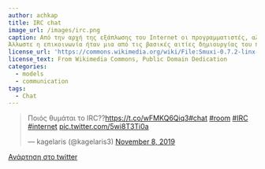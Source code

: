 ```yaml
---
author: achkap
title: IRC chat
image_url: /images/irc.png
caption: Από την αρχή της εξάπλωσης του Internet οι προγραμματιστές, αλλά και οι χρήστες έβλεπαν τον υπολογιστή ως ένα μέσο επικοινωνίας, καλύτερο από το τηλέφωνο και με περισσότερες δυνατότητες. 
Άλλωστε η επικοινωνία ήταν μια από τις βασικές αιτίες δημιουργίας του πρώτου είδους διαδικτύου (ARPANET). 
license_url: 'https://commons.wikimedia.org/wiki/File:Smuxi-0.7.2-linx-main-window.png'
license_text: From Wikimedia Commons, Public Domain Dedication
categories:
  - models
  - communication
tags:
  - Chat
---
```

<blockquote class="twitter-tweet"><p lang="el" dir="ltr">Ποιός θυμάται το IRC??<a href="https://t.co/wFMKQ6Qiq3">https://t.co/wFMKQ6Qiq3</a><a href="https://twitter.com/hashtag/chat?src=hash&amp;ref_src=twsrc%5Etfw">#chat</a> <a href="https://twitter.com/hashtag/room?src=hash&amp;ref_src=twsrc%5Etfw">#room</a> <a href="https://twitter.com/hashtag/IRC?src=hash&amp;ref_src=twsrc%5Etfw">#IRC</a> <a href="https://twitter.com/hashtag/internet?src=hash&amp;ref_src=twsrc%5Etfw">#internet</a> <a href="https://t.co/5wi8T3Ti0a">pic.twitter.com/5wi8T3Ti0a</a></p>&mdash; kagelaris (@kagelaris3) <a href="https://twitter.com/kagelaris3/status/1192927744604196864?ref_src=twsrc%5Etfw">November 8, 2019</a></blockquote> <script async src="https://platform.twitter.com/widgets.js" charset="utf-8"></script> 

[Ανάρτηση στο twitter](https://twitter.com/kagelaris3/status/1192927744604196864?s=20)
